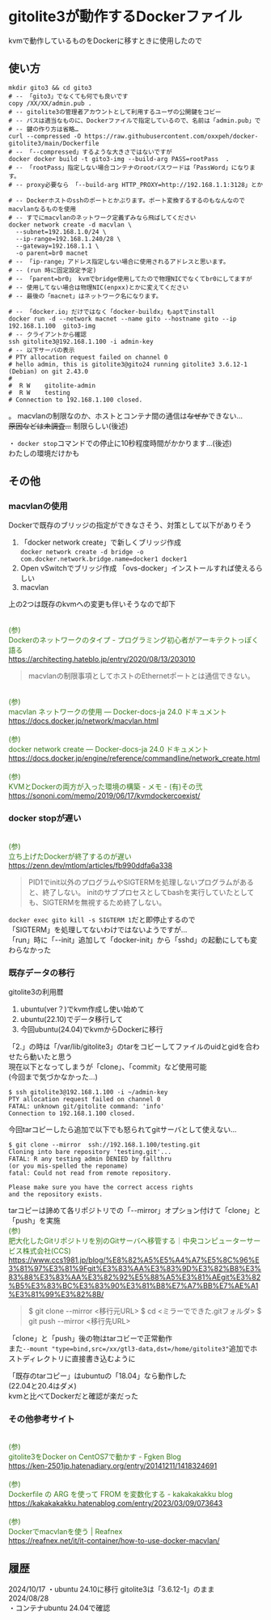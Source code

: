 # gitolite3が動作するDockerファイル
kvmで動作しているものをDockerに移すときに使用したので
## 使い方
```
mkdir gito3 && cd gito3
# -- 「gito3」でなくても何でも良いです
copy /XX/XX/admin.pub .
# -- gitolite3の管理者アカウントとして利用するユーザの公開鍵をコビー
# -- パスは適当なものに、Dockerファイルで指定しているので、名前は「admin.pub」で
# -- 鍵の作り方は省略…
curl --compressed -O https://raw.githubusercontent.com/oxxpeh/docker-gitolite3/main/Dockerfile
# -- 「--compressed」するような大きさではないですが
docker docker build -t gito3-img --build-arg PASS=rootPass  .
# -- 「rootPass」指定しない場合コンテナのrootパスワードは「PassWord」になります。
# -- proxy必要なら 「--build-arg HTTP_PROXY=http://192.168.1.1:3128」とか

# -- Dockerホストのsshのポートとかぶります。ポート変換するするのもなんなのでmacvlanなるものを使用
# -- すでにmacvlanのネットワーク定義ずみなら飛ばしてください
docker network create -d macvlan \
  --subnet=192.168.1.0/24 \
  --ip-range=192.168.1.240/28 \
  --gateway=192.168.1.1 \
  -o parent=br0 macnet
# -- 「ip-range」アドレス指定しない場合に使用されるアドレスと思います。
# -- (run 時に固定設定予定)
# -- 「parent=br0」 kvmでbridge使用してたので物理NICでなくてbr0にしてますが
# -- 使用してない場合は物理NIC(enpxx)とかに変えてください
# -- 最後の「macnet」はネットワーク名になります。

# -- 「docker.io」だけではなく「docker-buildx」もaptでinstall
docker run -d --network macnet --name gito --hostname gito --ip 192.168.1.100  gito3-img
# -- クライアントから確認
ssh gitolite3@192.168.1.100 -i admin-key
# -- 以下サーバの表示
# PTY allocation request failed on channel 0                                                
# hello admin, this is gitolite3@gito24 running gitolite3 3.6.12-1 (Debian) on git 2.43.0
#                                                                                           
#  R W    gitolite-admin                                                                    
#  R W    testing                                                                           
# Connection to 192.168.1.100 closed.
```

。 macvlanの制限なのか、ホストとコンテナ間の通信は~~なぜか~~できない…   
 ~~原因などは未調査…~~ 制限らしい(後述)  
  
・ `docker stop`コマンドでの停止に10秒程度時間がかかります…(後述)  
  わたしの環境だけかも

## その他
### macvlanの使用
Dockerで既存のブリッジの指定ができなさそう、対策として以下がありそう
1. 「docker network create」で新しくブリッジ作成    
`docker network create -d bridge -o com.docker.network.bridge.name=docker1 docker1`
2. Open vSwitchでブリッジ作成
   「ovs-docker」インストールすれば使えるらしい
3. macvlan  

上の2つは既存のkvmへの変更も伴いそうなので却下  
  
<span style="color: #38761d;"><br>(参)<br>Dockerのネットワークのタイプ - プログラミング初心者がアーキテクトっぽく語る<br>https://architecting.hateblo.jp/entry/2020/08/13/203010</span><br>
>macvlanの制限事項としてホストのEthernetポートとは通信できない。

<span style="color: #38761d;"><br>(参)<br>macvlan ネットワークの使用 — Docker-docs-ja 24.0 ドキュメント<br>https://docs.docker.jp/network/macvlan.html</span><br>
<span style="color: #38761d;"><br>(参)<br>docker network create — Docker-docs-ja 24.0 ドキュメント<br>https://docs.docker.jp/engine/reference/commandline/network_create.html</span><br>
<span style="color: #38761d;"><br>(参)<br>KVMとDockerの両方が入った環境の構築 - メモ - (有)その弐<br>https://sononi.com/memo/2019/06/17/kvmdockercoexist/</span><br>

### docker stopが遅い
<span style="color: #38761d;"><br>(参)<br>立ち上げたDockerが終了するのが遅い<br>https://zenn.dev/mtlom/articles/fb990ddfa6a338</span><br>
>PID1でinit以外のプログラムやSIGTERMを処理しないプログラムがあると、終了しない。
>initのサブプロセスとしてbashを実行していたとしても、SIGTERMを無視するため終了しない。

`docker exec gito kill -s SIGTERM 1`だと即停止するので  
「SIGTERM」を処理してないわけではないようですが…  
「run」時に「--init」追加して「docker-init」から「sshd」の起動にしても変わらなかった


### 既存データの移行
gitolite3の利用暦
1. ubuntu(ver？)でkvm作成し使い始めて
2. ubuntu(22.10)でデータ移行して
3. 今回ubuntu(24.04)でkvmからDockerに移行

「2.」の時は「/var/lib/gitolite3」のtarをコビーしてファイルのuidとgidを合わせたら動いたと思う  
現在以下となってしまうが「clone」、「commit」など使用可能  
(今回まで気づかなかった…)
```
$ ssh gitolite3@192.168.1.100 -i ~/admin-key 
PTY allocation request failed on channel 0
FATAL: unknown git/gitolite command: 'info'
Connection to 192.168.1.100 closed.
```
今回tarコピーしたら追加で以下でも怒られてgitサーバとして使えない…
```
$ git clone --mirror  ssh://192.168.1.100/testing.git
Cloning into bare repository 'testing.git'...
FATAL: R any testing admin DENIED by fallthru
(or you mis-spelled the reponame)
fatal: Could not read from remote repository.

Please make sure you have the correct access rights
and the repository exists.
```
tarコピーは諦めて各リポジトリでの「--mirror」オプション付けて「clone」と「push」を実施
<span style="color: #38761d;"><br>(参)<br>肥大化したGitリポジトリを別のGitサーバへ移管する｜中央コンピューターサービス株式会社(CCS)<br>https://www.ccs1981.jp/blog/%E8%82%A5%E5%A4%A7%E5%8C%96%E3%81%97%E3%81%9Fgit%E3%83%AA%E3%83%9D%E3%82%B8%E3%83%88%E3%83%AA%E3%82%92%E5%88%A5%E3%81%AEgit%E3%82%B5%E3%83%BC%E3%83%90%E3%81%B8%E7%A7%BB%E7%AE%A1%E3%81%99%E3%82%8B/</span><br>
>$ git clone --mirror <移行元URL>
>$ cd <ミラーでできた.gitフォルダ>
>$ git push --mirror <移行先URL>

「clone」と「push」後の物はtarコビーで正常動作  
また`--mount "type=bind,src=/xx/gtl3-data,dst=/home/gitolite3"`追加でホストディレクトリに直接書き込むように

「既存のtarコピー」はubuntuの「18.04」なら動作した  
(22.04と20.4はダメ)  
kvmと比べてDockerだと確認が楽だった

### その他参考サイト
<span style="color: #38761d;"><br>(参)<br>gitolite3をDocker on CentOS7で動かす - Fgken Blog<br>https://ken-2501jp.hatenadiary.org/entry/20141211/1418324691</span><br>
<span style="color: #38761d;"><br>(参)<br>Dockerfile の ARG を使って FROM を変数化する - kakakakakku blog<br>https://kakakakakku.hatenablog.com/entry/2023/03/09/073643</span><br>
<span style="color: #38761d;"><br>(参)<br>Dockerでmacvlanを使う | Reafnex<br>https://reafnex.net/it/it-container/how-to-use-docker-macvlan/</span><br>

## 履歴
2024/10/17
・ubuntu 24.10に移行 gitolite3は「3.6.12-1」のまま  
2024/08/28  
・コンテナubuntu 24.04で確認  
